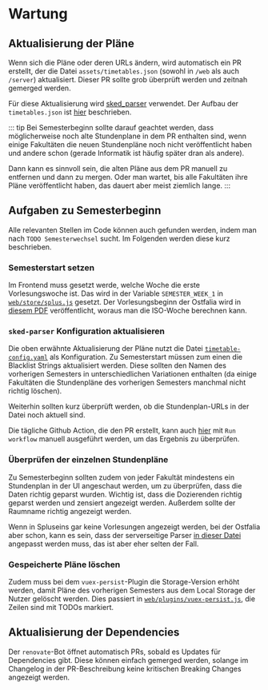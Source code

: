# Wartung

## Aktualisierung der Pläne

Wenn sich die Pläne oder deren URLs ändern, wird automatisch ein PR erstellt, der die Datei `assets/timetables.json` (sowohl in `/web` als auch `/server`) aktualisiert. Dieser PR sollte grob überprüft werden und zeitnah gemerged werden.

Für diese Aktualisierung wird [sked_parser](https://github.com/SplusEins/sked_parser) verwendet. Der Aufbau der `timetables.json` ist [hier](./server.md#struktur-der-stundenplane) beschrieben.

::: tip
Bei Semesterbeginn sollte darauf geachtet werden, dass möglicherweise noch alte Stundenplane in dem PR enthalten sind, wenn einige Fakultäten die neuen Stundenpläne noch nicht veröffentlicht haben und andere schon (gerade Informatik ist häufig später dran als andere).

Dann kann es sinnvoll sein, die alten Pläne aus dem PR manuell zu entfernen und dann zu mergen. Oder man wartet, bis alle Fakultäten ihre Pläne veröffentlicht haben, das dauert aber meist ziemlich lange.
:::

## Aufgaben zu Semesterbeginn

Alle relevanten Stellen im Code können auch gefunden werden, indem man nach `TODO Semesterwechsel` sucht. Im Folgenden werden diese kurz beschrieben.

### Semesterstart setzen

Im Frontend muss gesetzt werde, welche Woche die erste Vorlesungswoche ist. Das wird in der Variable `SEMESTER_WEEK_1` in [`web/store/splus.js`](https://github.com/SplusEins/SplusEins/blob/master/web/store/splus.js) gesetzt. Der Vorlesungsbeginn der Ostfalia wird in [diesem PDF](https://www.ostfalia.de/cms/de/ostfalia/semestertermine/) veröffentlicht, woraus man die ISO-Woche berechnen kann.

### `sked-parser` Konfiguration aktualisieren

Die oben erwähnte Aktualisierung der Pläne nutzt die Datei [`timetable-config.yaml`](https://github.com/SplusEins/SplusEins/blob/master/timetable-config.yaml) als Konfiguration. Zu Semesterstart müssen zum einen die Blacklist Strings aktualisiert werden. Diese sollten den Namen des vorherigen Semesters in unterschiedlichen Variationen enthalten (da einige Fakultäten die Stundenpläne des vorherigen Semesters manchmal nicht richtig löschen).

Weiterhin sollten kurz überprüft werden, ob die Stundenplan-URLs in der Datei noch aktuell sind.

Die tägliche Github Action, die den PR erstellt, kann auch [hier](https://github.com/SplusEins/SplusEins/actions/workflows/timetables.yml) mit `Run workflow` manuell ausgeführt werden, um das Ergebnis zu überprüfen.

### Überprüfen der einzelnen Stundenpläne

Zu Semesterbeginn sollten zudem von jeder Fakultät mindestens ein Stundenplan in der UI angeschaut werden, um zu überprüfen, dass die Daten richtig geparst wurden. Wichtig ist, dass die Dozierenden richtig geparst werden und zensiert angezeigt werden. Außerdem sollte der Raumname richtig angezeigt werden.

Wenn in Spluseins gar keine Vorlesungen angezeigt werden, bei der Ostfalia aber schon, kann es sein, dass der serverseitige Parser [in dieser Datei](https://github.com/SplusEins/SplusEins/blob/master/server/lib/SkedParser.ts) angepasst werden muss, das ist aber eher selten der Fall.

### Gespeicherte Pläne löschen

Zudem muss bei dem `vuex-persist`-Plugin die Storage-Version erhöht werden, damit Pläne des vorherigen Semesters aus dem Local Storage der Nutzer gelöscht werden. Dies passiert in [`web/plugins/vuex-persist.js`](https://github.com/SplusEins/SplusEins/blob/master/web/plugins/vuex-persist.js), die Zeilen sind mit TODOs markiert.

## Aktualisierung der Dependencies

Der `renovate`-Bot öffnet automatisch PRs, sobald es Updates für Dependencies gibt. Diese können einfach gemerged werden, solange im Changelog in der PR-Beschreibung keine kritischen Breaking Changes angezeigt werden.
